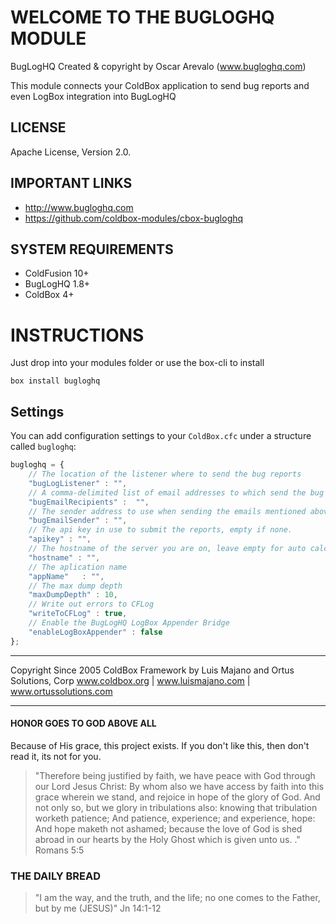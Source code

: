 WELCOME TO THE BUGLOGHQ MODULE
==============================
BugLogHQ Created & copyright by Oscar Arevalo (www.bugloghq.com)

This module connects your ColdBox application to send bug reports and even
LogBox integration into BugLogHQ

## LICENSE
Apache License, Version 2.0.

## IMPORTANT LINKS
- http://www.bugloghq.com
- https://github.com/coldbox-modules/cbox-bugloghq

## SYSTEM REQUIREMENTS
- ColdFusion 10+
- BugLogHQ 1.8+
- ColdBox 4+

INSTRUCTIONS
============
Just drop into your modules folder or use the box-cli to install

`box install bugloghq`

## Settings
You can add configuration settings to your `ColdBox.cfc` under a structure called `bugloghq`:

```js
bugloghq = {
    // The location of the listener where to send the bug reports
    "bugLogListener" : "",
    // A comma-delimited list of email addresses to which send the bug reports in case
    "bugEmailRecipients" :  "",
    // The sender address to use when sending the emails mentioned above.
    "bugEmailSender" : "",
    // The api key in use to submit the reports, empty if none.
    "apikey" : "",
    // The hostname of the server you are on, leave empty for auto calculated
    "hostname" : "",
    // The aplication name
    "appName"   : "",
    // The max dump depth
    "maxDumpDepth" : 10,
    // Write out errors to CFLog
    "writeToCFLog" : true,
    // Enable the BugLogHQ LogBox Appender Bridge
    "enableLogBoxAppender" : false
};
```

********************************************************************************
Copyright Since 2005 ColdBox Framework by Luis Majano and Ortus Solutions, Corp
www.coldbox.org | www.luismajano.com | www.ortussolutions.com
********************************************************************************
#### HONOR GOES TO GOD ABOVE ALL
Because of His grace, this project exists. If you don't like this, then don't read it, its not for you.

>"Therefore being justified by faith, we have peace with God through our Lord Jesus Christ:
By whom also we have access by faith into this grace wherein we stand, and rejoice in hope of the glory of God.
And not only so, but we glory in tribulations also: knowing that tribulation worketh patience;
And patience, experience; and experience, hope:
And hope maketh not ashamed; because the love of God is shed abroad in our hearts by the 
Holy Ghost which is given unto us. ." Romans 5:5

### THE DAILY BREAD
 > "I am the way, and the truth, and the life; no one comes to the Father, but by me (JESUS)" Jn 14:1-12
